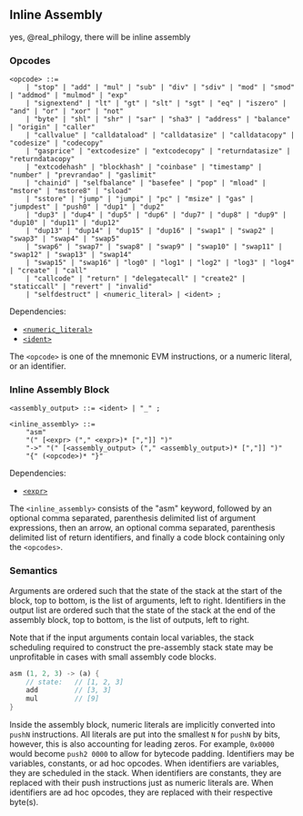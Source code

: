 ## Inline Assembly

yes, @real_philogy, there will be inline assembly

### Opcodes

```ebnf
<opcode> ::=
    | "stop" | "add" | "mul" | "sub" | "div" | "sdiv" | "mod" | "smod" | "addmod" | "mulmod" | "exp"
    | "signextend" | "lt" | "gt" | "slt" | "sgt" | "eq" | "iszero" | "and" | "or" | "xor" | "not"
    | "byte" | "shl" | "shr" | "sar" | "sha3" | "address" | "balance" | "origin" | "caller"
    | "callvalue" | "calldataload" | "calldatasize" | "calldatacopy" | "codesize" | "codecopy"
    | "gasprice" | "extcodesize" | "extcodecopy" | "returndatasize" | "returndatacopy"
    | "extcodehash" | "blockhash" | "coinbase" | "timestamp" | "number" | "prevrandao" | "gaslimit"
    | "chainid" | "selfbalance" | "basefee" | "pop" | "mload" | "mstore" | "mstore8" | "sload"
    | "sstore" | "jump" | "jumpi" | "pc" | "msize" | "gas" | "jumpdest" | "push0" | "dup1" | "dup2"
    | "dup3" | "dup4" | "dup5" | "dup6" | "dup7" | "dup8" | "dup9" | "dup10" | "dup11" | "dup12"
    | "dup13" | "dup14" | "dup15" | "dup16" | "swap1" | "swap2" | "swap3" | "swap4" | "swap5"
    | "swap6" | "swap7" | "swap8" | "swap9" | "swap10" | "swap11" | "swap12" | "swap13" | "swap14"
    | "swap15" | "swap16" | "log0" | "log1" | "log2" | "log3" | "log4" | "create" | "call"
    | "callcode" | "return" | "delegatecall" | "create2" | "staticcall" | "revert" | "invalid"
    | "selfdestruct" | <numeric_literal> | <ident> ;
```

Dependencies:

- [`<numeric_literal>`](syntax/comptime/literals.md#numeric)
- [`<ident>`](syntax/identifiers.md)

The `<opcode>` is one of the mnemonic EVM instructions, or a numeric literal, or an identifier.

### Inline Assembly Block

```ebnf
<assembly_output> ::= <ident> | "_" ;

<inline_assembly> ::=
    "asm"
    "(" [<expr> ("," <expr>)* [","]] ")"
    "->" "(" [<assembly_output> ("," <assembly_output>)* [","]] ")"
    "{" (<opcode>)* "}"
```

Dependencies:

- [`<expr>`](syntax/expressions.md)

The `<inline_assembly>` consists of the "asm" keyword, followed by an optional comma separated,
parenthesis delimited list of argument expressions, then an arrow, an optional comma separated,
parenthesis delimited list of return identifiers, and finally a code block containing only the
`<opcodes>`.

### Semantics

Arguments are ordered such that the state of the stack at the start of the block, top to bottom, is
the list of arguments, left to right. Identifiers in the output list are ordered such that the state
of the stack at the end of the assembly block, top to bottom, is the list of outputs, left to right.

Note that if the input arguments contain local variables, the stack scheduling required to construct
the pre-assembly stack state may be unprofitable in cases with small assembly code blocks.

```rs
asm (1, 2, 3) -> (a) {
    // state:   // [1, 2, 3]
    add         // [3, 3]
    mul         // [9]
}
```

Inside the assembly block, numeric literals are implicitly converted into `pushN` instructions. All
literals are put into the smallest `N` for `pushN` by bits, however, this is also accounting for
leading zeros. For example, `0x0000` would become `push2 0000` to allow for bytecode padding.
Identifiers may be variables, constants, or ad hoc opcodes. When identifiers are variables, they are
scheduled in the stack. When identifiers are constants, they are replaced with their push
instructions just as numeric literals are. When identifiers are ad hoc opcodes, they are replaced
with their respective byte(s).
